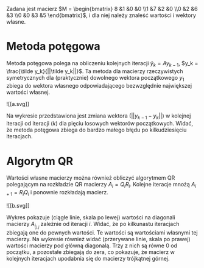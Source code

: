 Zadana jest macierz $M = \begin{bmatrix} 8 &1 &0 &0 \\1 &7 &2 &0 \\0 &2 &6 &3 \\0 &0 &3 &5 \end{bmatrix}$, i dla niej należy znaleść wartości i wektory własne.

# Metoda potęgowa
Metoda potęgowa polega na obliczeniu kolejnych iteracji $\tilde y_k = Ay_{k-1}$, $y_k = \frac{\tilde y_k}{||\tilde y_k||}$. Ta metoda dla macierzy rzeczywistych symetrycznych dla (praktycznie) dowolnego wektora początkowego $y_1$ zbiega do wektora własnego odpowiadającego bezwzględnie największej wartości własnej.

![[a.svg]]

Na wykresie przedstawiona jest zmiana wektora ($||y_{k-1} - y_k||$) w kolejnej iteracji od iteracji ($k$) dla pięciu losowych wektorów początkowych. Widać, że metoda potęgowa zbiega do bardzo małego błędu po kilkudziesięciu iteracjach.

# Algorytm QR
Wartości własne macierzy można również obliczyć algorytmem QR polegającym na rozkładzie QR macierzy $A_i = Q_iR_i$. Kolejne iteracje mnożą $A_{i+1} = R_iQ_i$ i ponownie rozkładają macierz.

![[b.svg]]

Wykres pokazuje (ciągłe linie, skala po lewej) wartości na diagonali macierzy $A_{i_{j,j}}$ zależnie od iteracji $i$. Widać, że po kilkunastu iteracjach zbiegają one do pewnych wartości. Te wartości są wartościami własnymi tej macierzy. Na wykresie również widać (przerywane linie, skala po prawej) wartości macierzy pod główną diagonalą. Trzy z nich są równe $0$ od początku, a pozostałe zbiegają do zera, co pokazuje, że macierz w kolejnych iteracjach upodabnia się do macierzy trójkątnej górnej.
